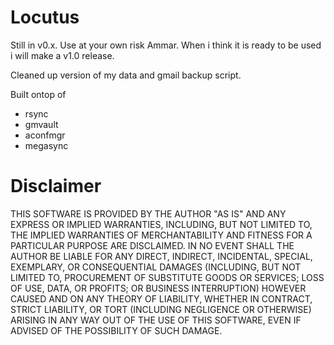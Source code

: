 # Locutus

Still in v0.x. Use at your own risk Ammar. When i think it is ready to be used i will make a v1.0 release.

Cleaned up version of my data and gmail backup script. 

Built ontop of
* rsync
* gmvault
* aconfmgr
* megasync

# Disclaimer 
THIS SOFTWARE IS PROVIDED BY THE AUTHOR "AS IS" AND ANY EXPRESS OR IMPLIED WARRANTIES, INCLUDING, BUT NOT LIMITED TO, THE IMPLIED WARRANTIES OF MERCHANTABILITY AND FITNESS FOR A PARTICULAR PURPOSE ARE DISCLAIMED. IN NO EVENT SHALL THE AUTHOR BE LIABLE FOR ANY DIRECT, INDIRECT, INCIDENTAL, SPECIAL, EXEMPLARY, OR CONSEQUENTIAL DAMAGES (INCLUDING, BUT NOT LIMITED TO, PROCUREMENT OF SUBSTITUTE GOODS OR SERVICES; LOSS OF USE, DATA, OR PROFITS; OR BUSINESS INTERRUPTION) HOWEVER CAUSED AND ON ANY THEORY OF LIABILITY, WHETHER IN CONTRACT, STRICT LIABILITY, OR TORT (INCLUDING NEGLIGENCE OR OTHERWISE) ARISING IN ANY WAY OUT OF THE USE OF THIS SOFTWARE, EVEN IF ADVISED OF THE POSSIBILITY OF SUCH DAMAGE.
